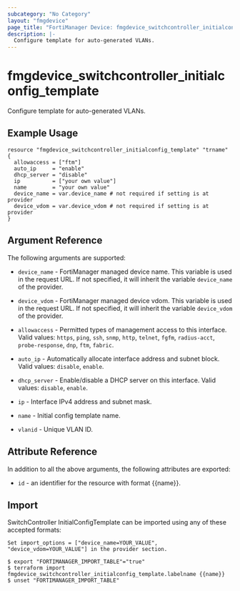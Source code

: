 ```yaml
---
subcategory: "No Category"
layout: "fmgdevice"
page_title: "FortiManager Device: fmgdevice_switchcontroller_initialconfig_template"
description: |-
  Configure template for auto-generated VLANs.
---
```


# fmgdevice_switchcontroller_initialconfig_template
Configure template for auto-generated VLANs.

## Example Usage

```hcl
resource "fmgdevice_switchcontroller_initialconfig_template" "trname" {
  allowaccess = ["ftm"]
  auto_ip     = "enable"
  dhcp_server = "disable"
  ip          = ["your own value"]
  name        = "your own value"
  device_name = var.device_name # not required if setting is at provider
  device_vdom = var.device_vdom # not required if setting is at provider
}
```

## Argument Reference


The following arguments are supported:

* `device_name` - FortiManager managed device name. This variable is used in the request URL. If not specified, it will inherit the variable `device_name` of the provider.
* `device_vdom` - FortiManager managed device vdom. This variable is used in the request URL. If not specified, it will inherit the variable `device_vdom` of the provider.

* `allowaccess` - Permitted types of management access to this interface. Valid values: `https`, `ping`, `ssh`, `snmp`, `http`, `telnet`, `fgfm`, `radius-acct`, `probe-response`, `dnp`, `ftm`, `fabric`.

* `auto_ip` - Automatically allocate interface address and subnet block. Valid values: `disable`, `enable`.

* `dhcp_server` - Enable/disable a DHCP server on this interface. Valid values: `disable`, `enable`.

* `ip` - Interface IPv4 address and subnet mask.
* `name` - Initial config template name.
* `vlanid` - Unique VLAN ID.


## Attribute Reference

In addition to all the above arguments, the following attributes are exported:
* `id` - an identifier for the resource with format {{name}}.

## Import

SwitchController InitialConfigTemplate can be imported using any of these accepted formats:
```
Set import_options = ["device_name=YOUR_VALUE", "device_vdom=YOUR_VALUE"] in the provider section.

$ export "FORTIMANAGER_IMPORT_TABLE"="true"
$ terraform import fmgdevice_switchcontroller_initialconfig_template.labelname {{name}}
$ unset "FORTIMANAGER_IMPORT_TABLE"
```

